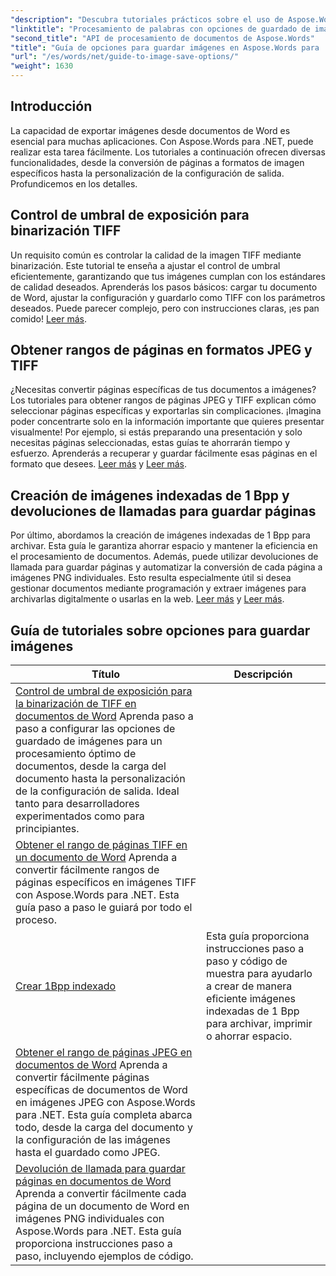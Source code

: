 ```yaml
---
"description": "Descubra tutoriales prácticos sobre el uso de Aspose.Words para .NET para guardar imágenes, con pasos fáciles de seguir y ejemplos de código para un procesamiento eficiente de documentos."
"linktitle": "Procesamiento de palabras con opciones de guardado de imágenes"
"second_title": "API de procesamiento de documentos de Aspose.Words"
"title": "Guía de opciones para guardar imágenes en Aspose.Words para .NET"
"url": "/es/words/net/guide-to-image-save-options/"
"weight": 1630
---
```


## Introducción

La capacidad de exportar imágenes desde documentos de Word es esencial para muchas aplicaciones. Con Aspose.Words para .NET, puede realizar esta tarea fácilmente. Los tutoriales a continuación ofrecen diversas funcionalidades, desde la conversión de páginas a formatos de imagen específicos hasta la personalización de la configuración de salida. Profundicemos en los detalles.

## Control de umbral de exposición para binarización TIFF

Un requisito común es controlar la calidad de la imagen TIFF mediante binarización. Este tutorial te enseña a ajustar el control de umbral eficientemente, garantizando que tus imágenes cumplan con los estándares de calidad deseados. Aprenderás los pasos básicos: cargar tu documento de Word, ajustar la configuración y guardarlo como TIFF con los parámetros deseados. Puede parecer complejo, pero con instrucciones claras, ¡es pan comido! [Leer más](./expose-threshold-control-for-tiff-binarization-in-word-document/).

## Obtener rangos de páginas en formatos JPEG y TIFF

¿Necesitas convertir páginas específicas de tus documentos a imágenes? Los tutoriales para obtener rangos de páginas JPEG y TIFF explican cómo seleccionar páginas específicas y exportarlas sin complicaciones. ¡Imagina poder concentrarte solo en la información importante que quieres presentar visualmente! Por ejemplo, si estás preparando una presentación y solo necesitas páginas seleccionadas, estas guías te ahorrarán tiempo y esfuerzo. Aprenderás a recuperar y guardar fácilmente esas páginas en el formato que desees. [Leer más](./get-jpeg-page-range-word-document/) y [Leer más](./get-tiff-page-range-word-document/).

## Creación de imágenes indexadas de 1 Bpp y devoluciones de llamadas para guardar páginas

Por último, abordamos la creación de imágenes indexadas de 1 Bpp para archivar. Esta guía le garantiza ahorrar espacio y mantener la eficiencia en el procesamiento de documentos. Además, puede utilizar devoluciones de llamada para guardar páginas y automatizar la conversión de cada página a imágenes PNG individuales. Esto resulta especialmente útil si desea gestionar documentos mediante programación y extraer imágenes para archivarlas digitalmente o usarlas en la web. [Leer más](./create-1bpp-indexed/) y [Leer más](./page-saving-callback-word-document/).

 ## Guía de tutoriales sobre opciones para guardar imágenes
| Título | Descripción |
| --- | --- |
| [Control de umbral de exposición para la binarización de TIFF en documentos de Word](./expose-threshold-control-for-tiff-binarization-in-word-document/) Aprenda paso a paso a configurar las opciones de guardado de imágenes para un procesamiento óptimo de documentos, desde la carga del documento hasta la personalización de la configuración de salida. Ideal tanto para desarrolladores experimentados como para principiantes.
| [Obtener el rango de páginas TIFF en un documento de Word](./get-tiff-page-range-word-document/) Aprenda a convertir fácilmente rangos de páginas específicos en imágenes TIFF con Aspose.Words para .NET. Esta guía paso a paso le guiará por todo el proceso.
| [Crear 1Bpp indexado](./create-1bpp-indexed/) | Esta guía proporciona instrucciones paso a paso y código de muestra para ayudarlo a crear de manera eficiente imágenes indexadas de 1 Bpp para archivar, imprimir o ahorrar espacio. |
| [Obtener el rango de páginas JPEG en documentos de Word](./get-jpeg-page-range-word-document/) Aprenda a convertir fácilmente páginas específicas de documentos de Word en imágenes JPEG con Aspose.Words para .NET. Esta guía completa abarca todo, desde la carga del documento y la configuración de las imágenes hasta el guardado como JPEG.
| [Devolución de llamada para guardar páginas en documentos de Word](./page-saving-callback-word-document/) Aprenda a convertir fácilmente cada página de un documento de Word en imágenes PNG individuales con Aspose.Words para .NET. Esta guía proporciona instrucciones paso a paso, incluyendo ejemplos de código.